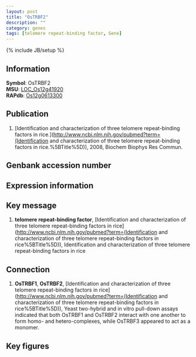 ```yaml
---
layout: post
title: "OsTRBF2"
description: ""
category: genes
tags: [telomere repeat-binding factor, Gene]
---
```

{% include JB/setup %}

## Information
__Symbol__: OsTRBF2  
__MSU__: [LOC_Os12g41920](http://rice.plantbiology.msu.edu/cgi-bin/ORF_infopage.cgi?orf=LOC_Os12g41920)  
__RAPdb__: [Os12g0613300](http://rapdb.dna.affrc.go.jp/viewer/gbrowse_details/irgsp1?name=Os12g0613300)  

## Publication
1. [Identification and characterization of three telomere repeat-binding factors in rice.](http://www.ncbi.nlm.nih.gov/pubmed?term=(Identification and characterization of three telomere repeat-binding factors in rice.%5BTitle%5D)), 2008, Biochem Biophys Res Commun.

## Genbank accession number

## Expression information

## Key message
1. __telomere repeat-binding factor__, [Identification and characterization of three telomere repeat-binding factors in rice](http://www.ncbi.nlm.nih.gov/pubmed?term=(Identification and characterization of three telomere repeat-binding factors in rice%5BTitle%5D)), Identification and characterization of three telomere repeat-binding factors in rice

## Connection
1. __OsTRBF1__, __OsTRBF2__, [Identification and characterization of three telomere repeat-binding factors in rice](http://www.ncbi.nlm.nih.gov/pubmed?term=(Identification and characterization of three telomere repeat-binding factors in rice%5BTitle%5D)), Yeast two-hybrid and in vitro pull-down assays indicated that both OsTRBF1 and OsTRBF2 interact with one another to form homo- and hetero-complexes, while OsTRBF3 appeared to act as a monomer.

## Key figures


